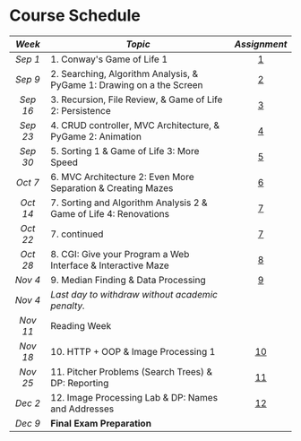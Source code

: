 # Course Schedule

_Week_ | _Topic_                    | _Assignment_
:-----:|--------------------------|:---------------------:
_Sep 1_ | 1.  Conway's Game of Life 1       | [1](../Assignments/Assignment_01.md)
_Sep 9_ | 2.  Searching, Algorithm Analysis, & PyGame 1: Drawing on a the Screen | [2](../Assignments/Assignment_02.md)
_Sep 16_ | 3.  Recursion, File Review, & Game of Life 2: Persistence         | [3](../Assignments/Assignment_03.md)
_Sep 23_ | 4. CRUD controller, MVC Architecture, & PyGame 2: Animation | [4](../Assignments/Assignment_04.md)
_Sep 30_ | 5.  Sorting 1 & Game of Life 3: More Speed                    | [5](../Assignments/Assignment_05.md)
_Oct 7_ | 6. MVC Architecture 2: Even More Separation & Creating Mazes      | [6](../Assignments/Assignment_06.md)
_Oct 14_ | 7.  Sorting and Algorithm Analysis 2 & Game of Life 4: Renovations     | [7]()
_Oct 22_ | 7.  continued   | [7]()
_Oct 28_ | 8.  CGI: Give your Program a Web Interface & Interactive Maze  | [8]()
_Nov 4_ | 9. Median Finding & Data Processing | [9]()
_Nov 4_ | _Last day to withdraw without academic penalty._    | &nbsp;
_Nov 11_ | Reading Week                    | &nbsp;
_Nov 18_ | 10. HTTP + OOP & Image Processing 1  | [10]()
_Nov 25_ | 11. Pitcher Problems (Search Trees) & DP: Reporting     | [11]()
_Dec 2_ | 12. Image Processing Lab & DP: Names and Addresses    | [12]()
_Dec 9_ | **Final Exam Preparation**               | &nbsp;

